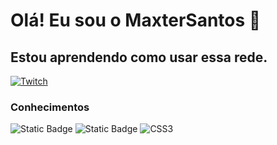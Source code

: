 # Olá! Eu sou o MaxterSantos 👋

## Estou aprendendo como usar essa rede.

[![Twitch](https://img.shields.io/badge/Twitch-purple?style=for-the-badge&logo=twitch&logoColor=white)](https://twitch.tv/maxtersantos)


### Conhecimentos
![Static Badge](https://img.shields.io/badge/Slackware-15?style=for-the-badge&logo=slackware&logoColor=white&color=black)
![Static Badge](https://img.shields.io/badge/html5-51A2D?style=for-the-badge&logo=html5&logoColor=white&color=orange)
![CSS3](https://img.shields.io/badge/css3-1572B6.svg?style=for-the-badge&logo=css3&logoColor=white)


<!--
**MaxterSantos/maxtersantos** is a ✨ _special_ ✨ repository because its `README.md` (this file) appears on your GitHub profile.

Here are some ideas to get you started:

- 🔭 I’m currently working on ...
- 🌱 I’m currently learning ...
- 👯 I’m looking to collaborate on ...
- 🤔 I’m looking for help with ...
- 💬 Ask me about ...
- 📫 How to reach me: ...
- 😄 Pronouns: ...
- ⚡ Fun fact: ...
-->
